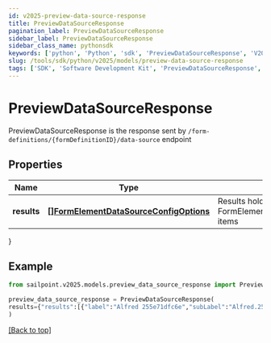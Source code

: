 ```yaml
---
id: v2025-preview-data-source-response
title: PreviewDataSourceResponse
pagination_label: PreviewDataSourceResponse
sidebar_label: PreviewDataSourceResponse
sidebar_class_name: pythonsdk
keywords: ['python', 'Python', 'sdk', 'PreviewDataSourceResponse', 'V2025PreviewDataSourceResponse'] 
slug: /tools/sdk/python/v2025/models/preview-data-source-response
tags: ['SDK', 'Software Development Kit', 'PreviewDataSourceResponse', 'V2025PreviewDataSourceResponse']
---
```


# PreviewDataSourceResponse

PreviewDataSourceResponse is the response sent by `/form-definitions/{formDefinitionID}/data-source` endpoint

## Properties

Name | Type | Description | Notes
------------ | ------------- | ------------- | -------------
**results** | [**[]FormElementDataSourceConfigOptions**](form-element-data-source-config-options) | Results holds a list of FormElementDataSourceConfigOptions items | [optional] 
}

## Example

```python
from sailpoint.v2025.models.preview_data_source_response import PreviewDataSourceResponse

preview_data_source_response = PreviewDataSourceResponse(
results={"results":[{"label":"Alfred 255e71dfc6e","subLabel":"Alfred.255e71dfc6e@testmail.identitysoon.com","value":"2c918084821847c5018227ced2e16676"},{"label":"Alize eba9d4cd27da","subLabel":"Alize.eba9d4cd27da@testmail.identitysoon.com","value":"2c918084821847c5018227ced2f1667c"},{"label":"Antonina 01f69c3ea","subLabel":"Antonina.01f69c3ea@testmail.identitysoon.com","value":"2c918084821847c5018227ced2f9667e"},{"label":"Ardella 21e78ce155","subLabel":"Ardella.21e78ce155@testmail.identitysoon.com","value":"2c918084821847c5018227ced2e6667a"},{"label":"Arnaldo d8582b6e17","subLabel":"Arnaldo.d8582b6e17@testmail.identitysoon.com","value":"2c918084821847c5018227ced3426686"},{"label":"Aurelia admin24828","subLabel":"Aurelia.admin24828@testmail.identitysoon.com","value":"2c918084821847c5018227ced2e16674"},{"label":"Barbara 72ca418fdd","subLabel":"Barbara.72ca418fdd@testmail.identitysoon.com","value":"2c918084821847c5018227ced2fb6680"},{"label":"Barbara ee1a2436ee","subLabel":"Barbara.ee1a2436ee@testmail.identitysoon.com","value":"2c918084821847c5018227ced2e56678"},{"label":"Baylee 652d72432f3","subLabel":"Baylee.652d72432f3@testmail.identitysoon.com","value":"2c91808582184782018227ced28b6aee"},{"label":"Brock e76b56ae4d49","subLabel":"Brock.e76b56ae4d49@testmail.identitysoon.com","value":"2c91808582184782018227ced28b6aef"}]}
)

```
[[Back to top]](#) 

